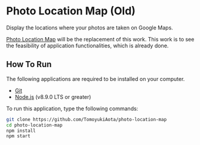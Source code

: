 # Photo Location Map (Old)

Display the locations where your photos are taken on Google Maps.

[Photo Location Map](https://github.com/TomoyukiAota/photo-location-map) will be the replacement of this work. This work is to see the feasibility of application functionalities, which is already done.


## How To Run

The following applications are required to be installed on your computer.

- [Git](https://git-scm.com)
- [Node.js](https://nodejs.org/en/) (v8.9.0 LTS or greater)

To run this application, type the following commands:

```bash
git clone https://github.com/TomoyukiAota/photo-location-map
cd photo-location-map
npm install
npm start
```
